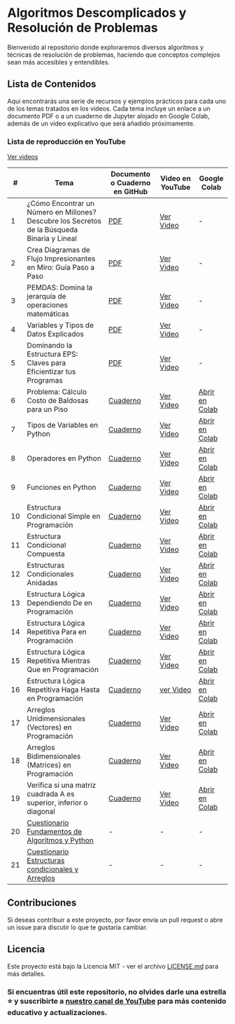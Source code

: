 # Algoritmos Descomplicados y Resolución de Problemas

Bienvenido al repositorio donde exploraremos diversos algoritmos y técnicas de resolución de problemas, haciendo que conceptos complejos sean más accesibles y entendibles.

## Lista de Contenidos

Aquí encontrarás una serie de recursos y ejemplos prácticos para cada uno de los temas tratados en los videos. Cada tema incluye un enlace a un documento PDF o a un cuaderno de Jupyter alojado en Google Colab, además de un video explicativo que será añadido próximamente.

### Lista de reproducción en YouTube
[Ver videos](https://www.youtube.com/watch?v=x4m2-OOZ5Ns&list=PLW9eOHy_Or2CYjJcNfSjf41zpfBtUEBQ-)

| #  | Tema                                                                    | Documento o Cuaderno en GitHub                                                  | Video en YouTube          | Google Colab                                        |
|----|-------------------------------------------------------------------------|---------------------------------------------------------------------------------|---------------------------|-----------------------------------------------------|
| 1  | ¿Cómo Encontrar un Número en Millones? Descubre los Secretos de la Búsqueda Binaria y Lineal | [PDF](https://github.com/franperezec/algorithms/blob/main/AlgoritmoBusquedaBinaria.pdf) | [Ver Video](https://youtu.be/x4m2-OOZ5Ns) | -                                                     |
| 2  | Crea Diagramas de Flujo Impresionantes en Miro: Guía Paso a Paso       | [PDF](https://github.com/franperezec/algorithms/blob/main/DiagramaDeFlujo.pdf)  | [Ver Video](https://youtu.be/Jo0MeJpmsyo) | -                                                     |
| 3  | PEMDAS: Domina la jerarquía de operaciones matemáticas                 | [PDF](https://github.com/franperezec/algorithms/blob/main/PEMDAS.pdf)           | [Ver Video](https://youtu.be/YRVu7hWqlHk) | -                                                     |
| 4  | Variables y Tipos de Datos Explicados                                   | [PDF](https://github.com/franperezec/algorithms/blob/main/Variables%20y%20Tipos%20Predefinidos1.pdf) | [Ver Video](https://youtu.be/fuEuXQH4erM) | -                                                     |
| 5  | Dominando la Estructura EPS: Claves para Eficientizar tus Programas    | [PDF](https://github.com/franperezec/algorithms/blob/main/EstructuraEntradaProcesoSalida.pdf) | [Ver Video](https://youtu.be/G9Ukz1ZtiSc) | -                                                     |
| 6  | Problema: Cálculo Costo de Baldosas para un Piso                       | [Cuaderno](https://github.com/franperezec/algorithms/blob/main/CostoRemodelaci%C3%B3n.ipynb) | [Ver Video](https://youtu.be/3uz2CJZ8U7w)                          | [Abrir en Colab](https://colab.research.google.com/drive/1UCB1JRyu-oxhyKKS-k7X5-YAXSsIB0YN?usp=sharing) |
| 7  | Tipos de Variables en Python	                                          | [Cuaderno](https://github.com/franperezec/algorithms/blob/main/6TiposVariablesyFunciones.ipynb) | [Ver Video](https://youtu.be/Piw3ZNlmS7w)                          | [Abrir en Colab](https://colab.research.google.com/drive/1tsJQoZRY_Zw-_xNiGKxC6iHL9EOJbzto?usp=sharing) |
| 8  | Operadores en Python	                                                  | [Cuaderno](https://github.com/franperezec/algorithms/blob/main/6TiposVariablesyFunciones.ipynb) | [Ver Video ](https://youtu.be/GA6Jhb1lHw4)                          | [Abrir en Colab](https://colab.research.google.com/drive/1tsJQoZRY_Zw-_xNiGKxC6iHL9EOJbzto?usp=sharing) |
| 9  | Funciones en Python	                                                  | [Cuaderno](https://github.com/franperezec/algorithms/blob/main/6TiposVariablesyFunciones.ipynb) | [Ver Video](https://youtu.be/Y9cq5G8i9IE)                           | [Abrir en Colab](https://colab.research.google.com/drive/1tsJQoZRY_Zw-_xNiGKxC6iHL9EOJbzto?usp=sharing) |
| 10 | Estructura Condicional Simple en Programación                         | [Cuaderno](https://github.com/franperezec/algorithms/blob/main/7EstructuraCondicionalSimple.ipynb) | [Ver Video](https://youtu.be/NTTuje-bGBU)                           | [Abrir en Colab](https://colab.research.google.com/drive/136OFXCyPJXCvpdIcHuxwIHcvvmopWDO1?usp=sharing) |
| 11 | Estructura Condicional Compuesta                                      | [Cuaderno](https://github.com/franperezec/algorithms/blob/main/8EstructuraCondicionalCompuesta.ipynb) | [Ver Video](https://youtu.be/QcXasKE_MmE)                           | [Abrir en Colab](https://colab.research.google.com/drive/1MZ22oCV3AGlvCaAvuvIDe9_HQPYZACfR?usp=sharing) |
| 12 | Estructuras Condicionales Anidadas                                    | [Cuaderno](https://github.com/franperezec/algorithms/blob/main/8EstructuraCondicionalCompuesta.ipynb) | [Ver Video](https://youtu.be/z_D4ma606Pk)                           | [Abrir en Colab](https://colab.research.google.com/drive/1MZ22oCV3AGlvCaAvuvIDe9_HQPYZACfR?usp=sharing) |
| 13 | Estructura Lógica Dependiendo De en Programación                      | [Cuaderno](https://github.com/franperezec/algorithms/blob/main/9DependiendoDe.ipynb) | [Ver Video](https://youtu.be/vRFGVeFTvx8)                           | [Abrir en Colab](https://colab.research.google.com/drive/1zepZM1Po7vVlwhr9UF_w_H76qLVgWysa?usp=sharing) |
| 14 | Estructura Lógica Repetitiva Para en Programación                     | [Cuaderno](https://github.com/franperezec/algorithms/blob/main/10EstructuraLogicaRepetitivaPara.ipynb) | [Ver Video](https://youtu.be/_2eIuLY7Yxo)                           | [Abrir en Colab](https://colab.research.google.com/drive/1odph50cVW0eWj_-uY5Nck3Tcr2uj6xSd?usp=sharing) |
| 15 | Estructura Lógica Repetitiva Mientras Que en Programación             | [Cuaderno](https://github.com/franperezec/algorithms/blob/main/11EstructuraLogicaRepetitivaMientrasQue.ipynb) | [Ver Video](https://youtu.be/SdiPzCRtAgo)                           | [Abrir en Colab](https://colab.research.google.com/drive/1yAr-mN0oR3OHaMszOcAFx1bAuJdWg0MR?usp=sharing) |
| 16 | Estructura Lógica Repetitiva Haga Hasta en Programación               | [Cuaderno](https://github.com/franperezec/algorithms/blob/main/12EstructuraLogicaRepetitivaHagaHasta.ipynb) | [ver Video](https://youtu.be/rUDsiIWMnSw)                           | [Abrir en Colab](https://colab.research.google.com/drive/1FJAs9HBhHDG8S0PW5URoOLHSgNPtoKFI?usp=sharing) |
| 17 | Arreglos Unidimensionales (Vectores) en Programación                  | [Cuaderno](https://github.com/franperezec/algorithms/blob/main/13ArreglosUnidimensionalesVectores.ipynb) | [Ver Video](https://youtu.be/FOZamftTU5A)                           | [Abrir en Colab](https://colab.research.google.com/drive/1EhA8eKD8YZmkpyj2LRsjHkctTvlNyWoz?usp=sharing) |
| 18 | Arreglos Bidimensionales (Matrices) en Programación                   | [Cuaderno](https://github.com/franperezec/algorithms/blob/main/14ArreglosBidimensionalesMatrices.ipynb) | [Ver Video](https://youtu.be/RGo8oz6IlNw)                           | [Abrir en Colab](https://colab.research.google.com/drive/1P-chu0ODLXZU4_AzdpWGV6W3dgRbJII3?usp=sharing) |
| 19 | Verifica si una matriz cuadrada A es superior, inferior o diagonal    | [Cuaderno](https://github.com/franperezec/algorithms/blob/main/MatrizCuadradaDiagonal.ipynb) | [Ver Video](https://youtu.be/MALVIlcwFJ8)                           | [Abrir en Colab](https://colab.research.google.com/drive/1o8fiPRAp1Md8ma6vY7Jj1DUdrknyiAVx?usp=sharing) |
| 20 | [Cuestionario Fundamentos de Algoritmos y Python](https://quizizz.com/join?gc=98724881)         | - | -                           | -                                                     |
| 21 | [Cuestionario Estructuras condicionales y Arreglos](https://quizizz.com/join?gc=69079003)          | - | -                           | -                                                     |

## Contribuciones

Si deseas contribuir a este proyecto, por favor envía un pull request o abre un issue para discutir lo que te gustaría cambiar.

## Licencia

Este proyecto está bajo la Licencia MIT - ver el archivo [LICENSE.md](LICENSE) para más detalles.

### Si encuentras útil este repositorio, no olvides darle una estrella ⭐ y suscribirte a [nuestro canal de YouTube](https://www.youtube.com/watch?v=x4m2-OOZ5Ns&list=PLW9eOHy_Or2CYjJcNfSjf41zpfBtUEBQ-) para más contenido educativo y actualizaciones.
